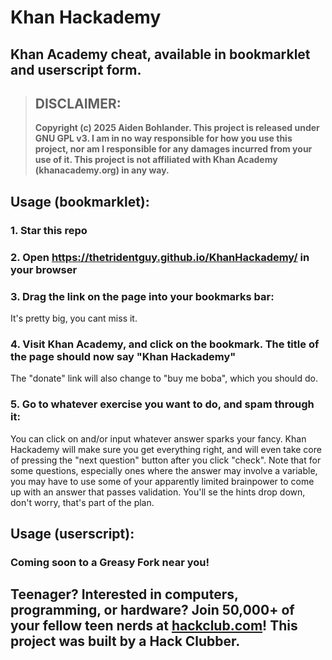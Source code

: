 # Khan Hackademy
## Khan Academy cheat, available in bookmarklet and userscript form.
> ## **DISCLAIMER**:
> **Copyright (c) 2025 Aiden Bohlander. This project is released under GNU GPL v3. I am in no way responsible for how you use this project, nor am I responsible for any damages incurred from your use of it. This project is not affiliated with Khan Academy (khanacademy.org) in any way.**
## Usage (bookmarklet):
### 1. Star this repo
### 2. Open https://thetridentguy.github.io/KhanHackademy/ in your browser
### 3. Drag the link on the page into your bookmarks bar:
It's pretty big, you cant miss it.
### 4. Visit Khan Academy, and click on the bookmark. The title of the page should now say "Khan Hackademy"
The "donate" link will also change to "buy me boba", which you should do.
### 5. Go to whatever exercise you want to do, and spam through it:
You can click on and/or input whatever answer sparks your fancy. Khan Hackademy will make sure you get everything right, and will even take core of pressing the "next question" button after you click "check". Note that for some questions, especially ones where the answer may involve a variable, you may have to use some of your apparently limited brainpower to come up with an answer that passes validation. You'll se the hints drop down, don't worry, that's part of the plan.
## Usage (userscript):
### Coming soon to a Greasy Fork near you!
## Teenager? Interested in computers, programming, or hardware? Join 50,000+ of your fellow teen nerds at [hackclub.com](https://hackclub.com)! This project was built by a Hack Clubber.
